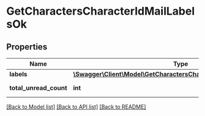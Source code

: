 # GetCharactersCharacterIdMailLabelsOk

## Properties
Name | Type | Description | Notes
------------ | ------------- | ------------- | -------------
**labels** | [**\Swagger\Client\Model\GetCharactersCharacterIdMailLabelsOkLabels[]**](GetCharactersCharacterIdMailLabelsOkLabels.md) | labels array | [optional] 
**total_unread_count** | **int** | total_unread_count integer | [optional] 

[[Back to Model list]](../README.md#documentation-for-models) [[Back to API list]](../README.md#documentation-for-api-endpoints) [[Back to README]](../README.md)


